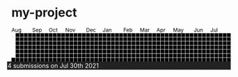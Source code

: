 # my-project
<div class="ant-card-body"><svg class="react-calendar-heatmap" viewBox="0 0 582 90"><g transform="translate(0, 0)" class="react-calendar-heatmap-month-labels"><text x="0" y="10" class="react-calendar-heatmap-month-label">Aug</text><text x="55" y="10" class="react-calendar-heatmap-month-label">Sep</text><text x="99" y="10" class="react-calendar-heatmap-month-label">Oct</text><text x="143" y="10" class="react-calendar-heatmap-month-label">Nov</text><text x="198" y="10" class="react-calendar-heatmap-month-label">Dec</text><text x="242" y="10" class="react-calendar-heatmap-month-label">Jan</text><text x="297" y="10" class="react-calendar-heatmap-month-label">Feb</text><text x="341" y="10" class="react-calendar-heatmap-month-label">Mar</text><text x="385" y="10" class="react-calendar-heatmap-month-label">Apr</text><text x="429" y="10" class="react-calendar-heatmap-month-label">May</text><text x="484" y="10" class="react-calendar-heatmap-month-label">Jun</text><text x="528" y="10" class="react-calendar-heatmap-month-label">Jul</text></g><g transform="translate(0, 14)" class="react-calendar-heatmap-all-weeks"><g transform="translate(0, 0)" class="react-calendar-heatmap-week"><rect width="10" height="10" x="0" y="66" class="color-empty"><title></title></rect></g><g transform="translate(11, 0)" class="react-calendar-heatmap-week"><rect width="10" height="10" x="0" y="0" class="color-empty"><title></title></rect><rect width="10" height="10" x="0" y="11" class="color-empty"><title></title></rect><rect width="10" height="10" x="0" y="22" class="color-empty"><title></title></rect><rect width="10" height="10" x="0" y="33" class="color-empty"><title></title></rect><rect width="10" height="10" x="0" y="44" class="color-empty"><title></title></rect><rect width="10" height="10" x="0" y="55" class="color-empty"><title></title></rect><rect width="10" height="10" x="0" y="66" class="color-github-4" data-tip="21 submissions on Aug 8th 2020" currentItem="false"><title></title></rect></g><g transform="translate(22, 0)" class="react-calendar-heatmap-week"><rect width="10" height="10" x="0" y="0" class="color-empty"><title></title></rect><rect width="10" height="10" x="0" y="11" class="color-empty"><title></title></rect><rect width="10" height="10" x="0" y="22" class="color-empty"><title></title></rect><rect width="10" height="10" x="0" y="33" class="color-empty"><title></title></rect><rect width="10" height="10" x="0" y="44" class="color-empty"><title></title></rect><rect width="10" height="10" x="0" y="55" class="color-empty"><title></title></rect><rect width="10" height="10" x="0" y="66" class="color-empty"><title></title></rect></g><g transform="translate(33, 0)" class="react-calendar-heatmap-week"><rect width="10" height="10" x="0" y="0" class="color-empty"><title></title></rect><rect width="10" height="10" x="0" y="11" class="color-empty"><title></title></rect><rect width="10" height="10" x="0" y="22" class="color-empty"><title></title></rect><rect width="10" height="10" x="0" y="33" class="color-empty"><title></title></rect><rect width="10" height="10" x="0" y="44" class="color-empty"><title></title></rect><rect width="10" height="10" x="0" y="55" class="color-empty"><title></title></rect><rect width="10" height="10" x="0" y="66" class="color-github-1" data-tip="1 submission on Aug 22nd 2020" currentItem="false"><title></title></rect></g><g transform="translate(44, 0)" class="react-calendar-heatmap-week"><rect width="10" height="10" x="0" y="0" class="color-empty"><title></title></rect><rect width="10" height="10" x="0" y="11" class="color-empty"><title></title></rect><rect width="10" height="10" x="0" y="22" class="color-empty"><title></title></rect><rect width="10" height="10" x="0" y="33" class="color-empty"><title></title></rect><rect width="10" height="10" x="0" y="44" class="color-empty"><title></title></rect><rect width="10" height="10" x="0" y="55" class="color-empty"><title></title></rect><rect width="10" height="10" x="0" y="66" class="color-empty"><title></title></rect></g><g transform="translate(55, 0)" class="react-calendar-heatmap-week"><rect width="10" height="10" x="0" y="0" class="color-empty"><title></title></rect><rect width="10" height="10" x="0" y="11" class="color-empty"><title></title></rect><rect width="10" height="10" x="0" y="22" class="color-empty"><title></title></rect><rect width="10" height="10" x="0" y="33" class="color-empty"><title></title></rect><rect width="10" height="10" x="0" y="44" class="color-empty"><title></title></rect><rect width="10" height="10" x="0" y="55" class="color-empty"><title></title></rect><rect width="10" height="10" x="0" y="66" class="color-empty"><title></title></rect></g><g transform="translate(66, 0)" class="react-calendar-heatmap-week"><rect width="10" height="10" x="0" y="0" class="color-empty"><title></title></rect><rect width="10" height="10" x="0" y="11" class="color-empty"><title></title></rect><rect width="10" height="10" x="0" y="22" class="color-empty"><title></title></rect><rect width="10" height="10" x="0" y="33" class="color-empty"><title></title></rect><rect width="10" height="10" x="0" y="44" class="color-empty"><title></title></rect><rect width="10" height="10" x="0" y="55" class="color-empty"><title></title></rect><rect width="10" height="10" x="0" y="66" class="color-empty"><title></title></rect></g><g transform="translate(77, 0)" class="react-calendar-heatmap-week"><rect width="10" height="10" x="0" y="0" class="color-empty"><title></title></rect><rect width="10" height="10" x="0" y="11" class="color-empty"><title></title></rect><rect width="10" height="10" x="0" y="22" class="color-empty"><title></title></rect><rect width="10" height="10" x="0" y="33" class="color-empty"><title></title></rect><rect width="10" height="10" x="0" y="44" class="color-empty"><title></title></rect><rect width="10" height="10" x="0" y="55" class="color-empty"><title></title></rect><rect width="10" height="10" x="0" y="66" class="color-empty"><title></title></rect></g><g transform="translate(88, 0)" class="react-calendar-heatmap-week"><rect width="10" height="10" x="0" y="0" class="color-empty"><title></title></rect><rect width="10" height="10" x="0" y="11" class="color-empty"><title></title></rect><rect width="10" height="10" x="0" y="22" class="color-empty"><title></title></rect><rect width="10" height="10" x="0" y="33" class="color-empty"><title></title></rect><rect width="10" height="10" x="0" y="44" class="color-empty"><title></title></rect><rect width="10" height="10" x="0" y="55" class="color-empty"><title></title></rect><rect width="10" height="10" x="0" y="66" class="color-empty"><title></title></rect></g><g transform="translate(99, 0)" class="react-calendar-heatmap-week"><rect width="10" height="10" x="0" y="0" class="color-empty"><title></title></rect><rect width="10" height="10" x="0" y="11" class="color-empty"><title></title></rect><rect width="10" height="10" x="0" y="22" class="color-empty"><title></title></rect><rect width="10" height="10" x="0" y="33" class="color-empty"><title></title></rect><rect width="10" height="10" x="0" y="44" class="color-empty"><title></title></rect><rect width="10" height="10" x="0" y="55" class="color-empty"><title></title></rect><rect width="10" height="10" x="0" y="66" class="color-empty"><title></title></rect></g><g transform="translate(110, 0)" class="react-calendar-heatmap-week"><rect width="10" height="10" x="0" y="0" class="color-empty"><title></title></rect><rect width="10" height="10" x="0" y="11" class="color-empty"><title></title></rect><rect width="10" height="10" x="0" y="22" class="color-empty"><title></title></rect><rect width="10" height="10" x="0" y="33" class="color-empty"><title></title></rect><rect width="10" height="10" x="0" y="44" class="color-empty"><title></title></rect><rect width="10" height="10" x="0" y="55" class="color-empty"><title></title></rect><rect width="10" height="10" x="0" y="66" class="color-empty"><title></title></rect></g><g transform="translate(121, 0)" class="react-calendar-heatmap-week"><rect width="10" height="10" x="0" y="0" class="color-empty"><title></title></rect><rect width="10" height="10" x="0" y="11" class="color-empty"><title></title></rect><rect width="10" height="10" x="0" y="22" class="color-github-1" data-tip="1 submission on Oct 13th 2020" currentItem="false"><title></title></rect><rect width="10" height="10" x="0" y="33" class="color-empty"><title></title></rect><rect width="10" height="10" x="0" y="44" class="color-github-4" data-tip="12 submissions on Oct 15th 2020" currentItem="false"><title></title></rect><rect width="10" height="10" x="0" y="55" class="color-github-4" data-tip="33 submissions on Oct 16th 2020" currentItem="false"><title></title></rect><rect width="10" height="10" x="0" y="66" class="color-empty"><title></title></rect></g><g transform="translate(132, 0)" class="react-calendar-heatmap-week"><rect width="10" height="10" x="0" y="0" class="color-github-1" data-tip="1 submission on Oct 18th 2020" currentItem="false"><title></title></rect><rect width="10" height="10" x="0" y="11" class="color-github-3" data-tip="2 submissions on Oct 19th 2020" currentItem="false"><title></title></rect><rect width="10" height="10" x="0" y="22" class="color-empty"><title></title></rect><rect width="10" height="10" x="0" y="33" class="color-empty"><title></title></rect><rect width="10" height="10" x="0" y="44" class="color-empty"><title></title></rect><rect width="10" height="10" x="0" y="55" class="color-empty"><title></title></rect><rect width="10" height="10" x="0" y="66" class="color-empty"><title></title></rect></g><g transform="translate(143, 0)" class="react-calendar-heatmap-week"><rect width="10" height="10" x="0" y="0" class="color-empty"><title></title></rect><rect width="10" height="10" x="0" y="11" class="color-empty"><title></title></rect><rect width="10" height="10" x="0" y="22" class="color-empty"><title></title></rect><rect width="10" height="10" x="0" y="33" class="color-empty"><title></title></rect><rect width="10" height="10" x="0" y="44" class="color-empty"><title></title></rect><rect width="10" height="10" x="0" y="55" class="color-empty"><title></title></rect><rect width="10" height="10" x="0" y="66" class="color-empty"><title></title></rect></g><g transform="translate(154, 0)" class="react-calendar-heatmap-week"><rect width="10" height="10" x="0" y="0" class="color-empty"><title></title></rect><rect width="10" height="10" x="0" y="11" class="color-github-1" data-tip="1 submission on Nov 2nd 2020" currentItem="false"><title></title></rect><rect width="10" height="10" x="0" y="22" class="color-github-3" data-tip="2 submissions on Nov 3rd 2020" currentItem="false"><title></title></rect><rect width="10" height="10" x="0" y="33" class="color-github-4" data-tip="4 submissions on Nov 4th 2020" currentItem="false"><title></title></rect><rect width="10" height="10" x="0" y="44" class="color-github-1" data-tip="1 submission on Nov 5th 2020" currentItem="false"><title></title></rect><rect width="10" height="10" x="0" y="55" class="color-github-1" data-tip="1 submission on Nov 6th 2020" currentItem="false"><title></title></rect><rect width="10" height="10" x="0" y="66" class="color-github-3" data-tip="2 submissions on Nov 7th 2020" currentItem="false"><title></title></rect></g><g transform="translate(165, 0)" class="react-calendar-heatmap-week"><rect width="10" height="10" x="0" y="0" class="color-github-3" data-tip="2 submissions on Nov 8th 2020" currentItem="false"><title></title></rect><rect width="10" height="10" x="0" y="11" class="color-empty"><title></title></rect><rect width="10" height="10" x="0" y="22" class="color-github-3" data-tip="2 submissions on Nov 10th 2020" currentItem="false"><title></title></rect><rect width="10" height="10" x="0" y="33" class="color-empty"><title></title></rect><rect width="10" height="10" x="0" y="44" class="color-github-4" data-tip="5 submissions on Nov 12th 2020" currentItem="false"><title></title></rect><rect width="10" height="10" x="0" y="55" class="color-github-3" data-tip="2 submissions on Nov 13th 2020" currentItem="false"><title></title></rect><rect width="10" height="10" x="0" y="66" class="color-empty"><title></title></rect></g><g transform="translate(176, 0)" class="react-calendar-heatmap-week"><rect width="10" height="10" x="0" y="0" class="color-empty"><title></title></rect><rect width="10" height="10" x="0" y="11" class="color-github-1" data-tip="1 submission on Nov 16th 2020" currentItem="false"><title></title></rect><rect width="10" height="10" x="0" y="22" class="color-empty"><title></title></rect><rect width="10" height="10" x="0" y="33" class="color-empty"><title></title></rect><rect width="10" height="10" x="0" y="44" class="color-empty"><title></title></rect><rect width="10" height="10" x="0" y="55" class="color-empty"><title></title></rect><rect width="10" height="10" x="0" y="66" class="color-empty"><title></title></rect></g><g transform="translate(187, 0)" class="react-calendar-heatmap-week"><rect width="10" height="10" x="0" y="0" class="color-empty"><title></title></rect><rect width="10" height="10" x="0" y="11" class="color-empty"><title></title></rect><rect width="10" height="10" x="0" y="22" class="color-empty"><title></title></rect><rect width="10" height="10" x="0" y="33" class="color-empty"><title></title></rect><rect width="10" height="10" x="0" y="44" class="color-empty"><title></title></rect><rect width="10" height="10" x="0" y="55" class="color-empty"><title></title></rect><rect width="10" height="10" x="0" y="66" class="color-empty"><title></title></rect></g><g transform="translate(198, 0)" class="react-calendar-heatmap-week"><rect width="10" height="10" x="0" y="0" class="color-empty"><title></title></rect><rect width="10" height="10" x="0" y="11" class="color-empty"><title></title></rect><rect width="10" height="10" x="0" y="22" class="color-github-1" data-tip="1 submission on Dec 1st 2020" currentItem="false"><title></title></rect><rect width="10" height="10" x="0" y="33" class="color-github-4" data-tip="5 submissions on Dec 2nd 2020" currentItem="false"><title></title></rect><rect width="10" height="10" x="0" y="44" class="color-github-1" data-tip="1 submission on Dec 3rd 2020" currentItem="false"><title></title></rect><rect width="10" height="10" x="0" y="55" class="color-github-1" data-tip="1 submission on Dec 4th 2020" currentItem="false"><title></title></rect><rect width="10" height="10" x="0" y="66" class="color-empty"><title></title></rect></g><g transform="translate(209, 0)" class="react-calendar-heatmap-week"><rect width="10" height="10" x="0" y="0" class="color-github-4" data-tip="4 submissions on Dec 6th 2020" currentItem="false"><title></title></rect><rect width="10" height="10" x="0" y="11" class="color-github-3" data-tip="2 submissions on Dec 7th 2020" currentItem="false"><title></title></rect><rect width="10" height="10" x="0" y="22" class="color-github-1" data-tip="1 submission on Dec 8th 2020" currentItem="false"><title></title></rect><rect width="10" height="10" x="0" y="33" class="color-github-3" data-tip="2 submissions on Dec 9th 2020" currentItem="false"><title></title></rect><rect width="10" height="10" x="0" y="44" class="color-github-4" data-tip="4 submissions on Dec 10th 2020" currentItem="false"><title></title></rect><rect width="10" height="10" x="0" y="55" class="color-empty"><title></title></rect><rect width="10" height="10" x="0" y="66" class="color-empty"><title></title></rect></g><g transform="translate(220, 0)" class="react-calendar-heatmap-week"><rect width="10" height="10" x="0" y="0" class="color-github-1" data-tip="1 submission on Dec 13th 2020" currentItem="false"><title></title></rect><rect width="10" height="10" x="0" y="11" class="color-github-1" data-tip="1 submission on Dec 14th 2020" currentItem="false"><title></title></rect><rect width="10" height="10" x="0" y="22" class="color-empty"><title></title></rect><rect width="10" height="10" x="0" y="33" class="color-github-1" data-tip="1 submission on Dec 16th 2020" currentItem="false"><title></title></rect><rect width="10" height="10" x="0" y="44" class="color-github-1" data-tip="1 submission on Dec 17th 2020" currentItem="false"><title></title></rect><rect width="10" height="10" x="0" y="55" class="color-empty"><title></title></rect><rect width="10" height="10" x="0" y="66" class="color-github-1" data-tip="1 submission on Dec 19th 2020" currentItem="false"><title></title></rect></g><g transform="translate(231, 0)" class="react-calendar-heatmap-week"><rect width="10" height="10" x="0" y="0" class="color-github-1" data-tip="1 submission on Dec 20th 2020" currentItem="false"><title></title></rect><rect width="10" height="10" x="0" y="11" class="color-github-1" data-tip="1 submission on Dec 21st 2020" currentItem="false"><title></title></rect><rect width="10" height="10" x="0" y="22" class="color-github-3" data-tip="2 submissions on Dec 22nd 2020" currentItem="false"><title></title></rect><rect width="10" height="10" x="0" y="33" class="color-github-1" data-tip="1 submission on Dec 23rd 2020" currentItem="false"><title></title></rect><rect width="10" height="10" x="0" y="44" class="color-empty"><title></title></rect><rect width="10" height="10" x="0" y="55" class="color-github-3" data-tip="2 submissions on Dec 25th 2020" currentItem="false"><title></title></rect><rect width="10" height="10" x="0" y="66" class="color-empty"><title></title></rect></g><g transform="translate(242, 0)" class="react-calendar-heatmap-week"><rect width="10" height="10" x="0" y="0" class="color-github-1" data-tip="1 submission on Dec 27th 2020" currentItem="false"><title></title></rect><rect width="10" height="10" x="0" y="11" class="color-github-1" data-tip="1 submission on Dec 28th 2020" currentItem="false"><title></title></rect><rect width="10" height="10" x="0" y="22" class="color-github-1" data-tip="1 submission on Dec 29th 2020" currentItem="false"><title></title></rect><rect width="10" height="10" x="0" y="33" class="color-github-3" data-tip="2 submissions on Dec 30th 2020" currentItem="false"><title></title></rect><rect width="10" height="10" x="0" y="44" class="color-github-1" data-tip="1 submission on Dec 31st 2020" currentItem="false"><title></title></rect><rect width="10" height="10" x="0" y="55" class="color-github-1" data-tip="1 submission on Jan 1st 2021" currentItem="false"><title></title></rect><rect width="10" height="10" x="0" y="66" class="color-github-1" data-tip="1 submission on Jan 2nd 2021" currentItem="false"><title></title></rect></g><g transform="translate(253, 0)" class="react-calendar-heatmap-week"><rect width="10" height="10" x="0" y="0" class="color-github-1" data-tip="1 submission on Jan 3rd 2021" currentItem="false"><title></title></rect><rect width="10" height="10" x="0" y="11" class="color-empty"><title></title></rect><rect width="10" height="10" x="0" y="22" class="color-empty"><title></title></rect><rect width="10" height="10" x="0" y="33" class="color-github-1" data-tip="1 submission on Jan 6th 2021" currentItem="false"><title></title></rect><rect width="10" height="10" x="0" y="44" class="color-github-1" data-tip="1 submission on Jan 7th 2021" currentItem="false"><title></title></rect><rect width="10" height="10" x="0" y="55" class="color-github-1" data-tip="1 submission on Jan 8th 2021" currentItem="false"><title></title></rect><rect width="10" height="10" x="0" y="66" class="color-empty"><title></title></rect></g><g transform="translate(264, 0)" class="react-calendar-heatmap-week"><rect width="10" height="10" x="0" y="0" class="color-empty"><title></title></rect><rect width="10" height="10" x="0" y="11" class="color-empty"><title></title></rect><rect width="10" height="10" x="0" y="22" class="color-github-1" data-tip="1 submission on Jan 12th 2021" currentItem="false"><title></title></rect><rect width="10" height="10" x="0" y="33" class="color-github-1" data-tip="1 submission on Jan 13th 2021" currentItem="false"><title></title></rect><rect width="10" height="10" x="0" y="44" class="color-github-1" data-tip="1 submission on Jan 14th 2021" currentItem="false"><title></title></rect><rect width="10" height="10" x="0" y="55" class="color-empty"><title></title></rect><rect width="10" height="10" x="0" y="66" class="color-github-3" data-tip="2 submissions on Jan 16th 2021" currentItem="false"><title></title></rect></g><g transform="translate(275, 0)" class="react-calendar-heatmap-week"><rect width="10" height="10" x="0" y="0" class="color-empty"><title></title></rect><rect width="10" height="10" x="0" y="11" class="color-empty"><title></title></rect><rect width="10" height="10" x="0" y="22" class="color-github-1" data-tip="1 submission on Jan 19th 2021" currentItem="false"><title></title></rect><rect width="10" height="10" x="0" y="33" class="color-empty"><title></title></rect><rect width="10" height="10" x="0" y="44" class="color-empty"><title></title></rect><rect width="10" height="10" x="0" y="55" class="color-empty"><title></title></rect><rect width="10" height="10" x="0" y="66" class="color-empty"><title></title></rect></g><g transform="translate(286, 0)" class="react-calendar-heatmap-week"><rect width="10" height="10" x="0" y="0" class="color-empty"><title></title></rect><rect width="10" height="10" x="0" y="11" class="color-github-1" data-tip="1 submission on Jan 25th 2021" currentItem="false"><title></title></rect><rect width="10" height="10" x="0" y="22" class="color-empty"><title></title></rect><rect width="10" height="10" x="0" y="33" class="color-empty"><title></title></rect><rect width="10" height="10" x="0" y="44" class="color-empty"><title></title></rect><rect width="10" height="10" x="0" y="55" class="color-empty"><title></title></rect><rect width="10" height="10" x="0" y="66" class="color-empty"><title></title></rect></g><g transform="translate(297, 0)" class="react-calendar-heatmap-week"><rect width="10" height="10" x="0" y="0" class="color-empty"><title></title></rect><rect width="10" height="10" x="0" y="11" class="color-github-1" data-tip="1 submission on Feb 1st 2021" currentItem="false"><title></title></rect><rect width="10" height="10" x="0" y="22" class="color-empty"><title></title></rect><rect width="10" height="10" x="0" y="33" class="color-empty"><title></title></rect><rect width="10" height="10" x="0" y="44" class="color-empty"><title></title></rect><rect width="10" height="10" x="0" y="55" class="color-empty"><title></title></rect><rect width="10" height="10" x="0" y="66" class="color-empty"><title></title></rect></g><g transform="translate(308, 0)" class="react-calendar-heatmap-week"><rect width="10" height="10" x="0" y="0" class="color-empty"><title></title></rect><rect width="10" height="10" x="0" y="11" class="color-empty"><title></title></rect><rect width="10" height="10" x="0" y="22" class="color-empty"><title></title></rect><rect width="10" height="10" x="0" y="33" class="color-empty"><title></title></rect><rect width="10" height="10" x="0" y="44" class="color-empty"><title></title></rect><rect width="10" height="10" x="0" y="55" class="color-empty"><title></title></rect><rect width="10" height="10" x="0" y="66" class="color-empty"><title></title></rect></g><g transform="translate(319, 0)" class="react-calendar-heatmap-week"><rect width="10" height="10" x="0" y="0" class="color-empty"><title></title></rect><rect width="10" height="10" x="0" y="11" class="color-empty"><title></title></rect><rect width="10" height="10" x="0" y="22" class="color-empty"><title></title></rect><rect width="10" height="10" x="0" y="33" class="color-empty"><title></title></rect><rect width="10" height="10" x="0" y="44" class="color-empty"><title></title></rect><rect width="10" height="10" x="0" y="55" class="color-empty"><title></title></rect><rect width="10" height="10" x="0" y="66" class="color-empty"><title></title></rect></g><g transform="translate(330, 0)" class="react-calendar-heatmap-week"><rect width="10" height="10" x="0" y="0" class="color-empty"><title></title></rect><rect width="10" height="10" x="0" y="11" class="color-empty"><title></title></rect><rect width="10" height="10" x="0" y="22" class="color-empty"><title></title></rect><rect width="10" height="10" x="0" y="33" class="color-empty"><title></title></rect><rect width="10" height="10" x="0" y="44" class="color-empty"><title></title></rect><rect width="10" height="10" x="0" y="55" class="color-empty"><title></title></rect><rect width="10" height="10" x="0" y="66" class="color-empty"><title></title></rect></g><g transform="translate(341, 0)" class="react-calendar-heatmap-week"><rect width="10" height="10" x="0" y="0" class="color-empty"><title></title></rect><rect width="10" height="10" x="0" y="11" class="color-empty"><title></title></rect><rect width="10" height="10" x="0" y="22" class="color-github-4" data-tip="4 submissions on Mar 2nd 2021" currentItem="false"><title></title></rect><rect width="10" height="10" x="0" y="33" class="color-github-1" data-tip="1 submission on Mar 3rd 2021" currentItem="false"><title></title></rect><rect width="10" height="10" x="0" y="44" class="color-github-1" data-tip="1 submission on Mar 4th 2021" currentItem="false"><title></title></rect><rect width="10" height="10" x="0" y="55" class="color-github-1" data-tip="1 submission on Mar 5th 2021" currentItem="false"><title></title></rect><rect width="10" height="10" x="0" y="66" class="color-empty"><title></title></rect></g><g transform="translate(352, 0)" class="react-calendar-heatmap-week"><rect width="10" height="10" x="0" y="0" class="color-github-3" data-tip="2 submissions on Mar 7th 2021" currentItem="false"><title></title></rect><rect width="10" height="10" x="0" y="11" class="color-empty"><title></title></rect><rect width="10" height="10" x="0" y="22" class="color-github-3" data-tip="2 submissions on Mar 9th 2021" currentItem="false"><title></title></rect><rect width="10" height="10" x="0" y="33" class="color-empty"><title></title></rect><rect width="10" height="10" x="0" y="44" class="color-github-3" data-tip="2 submissions on Mar 11th 2021" currentItem="false"><title></title></rect><rect width="10" height="10" x="0" y="55" class="color-empty"><title></title></rect><rect width="10" height="10" x="0" y="66" class="color-github-1" data-tip="1 submission on Mar 13th 2021" currentItem="false"><title></title></rect></g><g transform="translate(363, 0)" class="react-calendar-heatmap-week"><rect width="10" height="10" x="0" y="0" class="color-github-1" data-tip="1 submission on Mar 14th 2021" currentItem="false"><title></title></rect><rect width="10" height="10" x="0" y="11" class="color-empty"><title></title></rect><rect width="10" height="10" x="0" y="22" class="color-github-1" data-tip="1 submission on Mar 16th 2021" currentItem="false"><title></title></rect><rect width="10" height="10" x="0" y="33" class="color-github-1" data-tip="1 submission on Mar 17th 2021" currentItem="false"><title></title></rect><rect width="10" height="10" x="0" y="44" class="color-github-1" data-tip="1 submission on Mar 18th 2021" currentItem="false"><title></title></rect><rect width="10" height="10" x="0" y="55" class="color-empty"><title></title></rect><rect width="10" height="10" x="0" y="66" class="color-empty"><title></title></rect></g><g transform="translate(374, 0)" class="react-calendar-heatmap-week"><rect width="10" height="10" x="0" y="0" class="color-github-3" data-tip="3 submissions on Mar 21st 2021" currentItem="false"><title></title></rect><rect width="10" height="10" x="0" y="11" class="color-empty"><title></title></rect><rect width="10" height="10" x="0" y="22" class="color-github-1" data-tip="1 submission on Mar 23rd 2021" currentItem="false"><title></title></rect><rect width="10" height="10" x="0" y="33" class="color-github-1" data-tip="1 submission on Mar 24th 2021" currentItem="false"><title></title></rect><rect width="10" height="10" x="0" y="44" class="color-github-1" data-tip="1 submission on Mar 25th 2021" currentItem="false"><title></title></rect><rect width="10" height="10" x="0" y="55" class="color-empty"><title></title></rect><rect width="10" height="10" x="0" y="66" class="color-github-1" data-tip="1 submission on Mar 27th 2021" currentItem="false"><title></title></rect></g><g transform="translate(385, 0)" class="react-calendar-heatmap-week"><rect width="10" height="10" x="0" y="0" class="color-github-1" data-tip="1 submission on Mar 28th 2021" currentItem="false"><title></title></rect><rect width="10" height="10" x="0" y="11" class="color-github-1" data-tip="1 submission on Mar 29th 2021" currentItem="false"><title></title></rect><rect width="10" height="10" x="0" y="22" class="color-github-1" data-tip="1 submission on Mar 30th 2021" currentItem="false"><title></title></rect><rect width="10" height="10" x="0" y="33" class="color-empty"><title></title></rect><rect width="10" height="10" x="0" y="44" class="color-github-1" data-tip="1 submission on Apr 1st 2021" currentItem="false"><title></title></rect><rect width="10" height="10" x="0" y="55" class="color-github-1" data-tip="1 submission on Apr 2nd 2021" currentItem="false"><title></title></rect><rect width="10" height="10" x="0" y="66" class="color-empty"><title></title></rect></g><g transform="translate(396, 0)" class="react-calendar-heatmap-week"><rect width="10" height="10" x="0" y="0" class="color-github-3" data-tip="2 submissions on Apr 4th 2021" currentItem="false"><title></title></rect><rect width="10" height="10" x="0" y="11" class="color-empty"><title></title></rect><rect width="10" height="10" x="0" y="22" class="color-github-3" data-tip="3 submissions on Apr 6th 2021" currentItem="false"><title></title></rect><rect width="10" height="10" x="0" y="33" class="color-empty"><title></title></rect><rect width="10" height="10" x="0" y="44" class="color-empty"><title></title></rect><rect width="10" height="10" x="0" y="55" class="color-empty"><title></title></rect><rect width="10" height="10" x="0" y="66" class="color-empty"><title></title></rect></g><g transform="translate(407, 0)" class="react-calendar-heatmap-week"><rect width="10" height="10" x="0" y="0" class="color-empty"><title></title></rect><rect width="10" height="10" x="0" y="11" class="color-empty"><title></title></rect><rect width="10" height="10" x="0" y="22" class="color-empty"><title></title></rect><rect width="10" height="10" x="0" y="33" class="color-empty"><title></title></rect><rect width="10" height="10" x="0" y="44" class="color-github-4" data-tip="10 submissions on Apr 15th 2021" currentItem="false"><title></title></rect><rect width="10" height="10" x="0" y="55" class="color-github-3" data-tip="3 submissions on Apr 16th 2021" currentItem="false"><title></title></rect><rect width="10" height="10" x="0" y="66" class="color-github-4" data-tip="7 submissions on Apr 17th 2021" currentItem="false"><title></title></rect></g><g transform="translate(418, 0)" class="react-calendar-heatmap-week"><rect width="10" height="10" x="0" y="0" class="color-github-4" data-tip="20 submissions on Apr 18th 2021" currentItem="false"><title></title></rect><rect width="10" height="10" x="0" y="11" class="color-github-4" data-tip="4 submissions on Apr 19th 2021" currentItem="false"><title></title></rect><rect width="10" height="10" x="0" y="22" class="color-github-4" data-tip="15 submissions on Apr 20th 2021" currentItem="false"><title></title></rect><rect width="10" height="10" x="0" y="33" class="color-github-4" data-tip="27 submissions on Apr 21st 2021" currentItem="false"><title></title></rect><rect width="10" height="10" x="0" y="44" class="color-github-4" data-tip="5 submissions on Apr 22nd 2021" currentItem="false"><title></title></rect><rect width="10" height="10" x="0" y="55" class="color-github-3" data-tip="3 submissions on Apr 23rd 2021" currentItem="false"><title></title></rect><rect width="10" height="10" x="0" y="66" class="color-github-4" data-tip="10 submissions on Apr 24th 2021" currentItem="false"><title></title></rect></g><g transform="translate(429, 0)" class="react-calendar-heatmap-week"><rect width="10" height="10" x="0" y="0" class="color-github-4" data-tip="4 submissions on Apr 25th 2021" currentItem="false"><title></title></rect><rect width="10" height="10" x="0" y="11" class="color-github-4" data-tip="7 submissions on Apr 26th 2021" currentItem="false"><title></title></rect><rect width="10" height="10" x="0" y="22" class="color-github-4" data-tip="9 submissions on Apr 27th 2021" currentItem="false"><title></title></rect><rect width="10" height="10" x="0" y="33" class="color-empty"><title></title></rect><rect width="10" height="10" x="0" y="44" class="color-github-3" data-tip="2 submissions on Apr 29th 2021" currentItem="false"><title></title></rect><rect width="10" height="10" x="0" y="55" class="color-github-3" data-tip="2 submissions on Apr 30th 2021" currentItem="false"><title></title></rect><rect width="10" height="10" x="0" y="66" class="color-github-4" data-tip="20 submissions on May 1st 2021" currentItem="false"><title></title></rect></g><g transform="translate(440, 0)" class="react-calendar-heatmap-week"><rect width="10" height="10" x="0" y="0" class="color-github-4" data-tip="16 submissions on May 2nd 2021" currentItem="false"><title></title></rect><rect width="10" height="10" x="0" y="11" class="color-github-4" data-tip="21 submissions on May 3rd 2021" currentItem="false"><title></title></rect><rect width="10" height="10" x="0" y="22" class="color-github-4" data-tip="25 submissions on May 4th 2021" currentItem="false"><title></title></rect><rect width="10" height="10" x="0" y="33" class="color-github-4" data-tip="24 submissions on May 5th 2021" currentItem="false"><title></title></rect><rect width="10" height="10" x="0" y="44" class="color-github-4" data-tip="4 submissions on May 6th 2021" currentItem="false"><title></title></rect><rect width="10" height="10" x="0" y="55" class="color-github-3" data-tip="3 submissions on May 7th 2021" currentItem="false"><title></title></rect><rect width="10" height="10" x="0" y="66" class="color-github-4" data-tip="6 submissions on May 8th 2021" currentItem="false"><title></title></rect></g><g transform="translate(451, 0)" class="react-calendar-heatmap-week"><rect width="10" height="10" x="0" y="0" class="color-github-3" data-tip="3 submissions on May 9th 2021" currentItem="false"><title></title></rect><rect width="10" height="10" x="0" y="11" class="color-empty"><title></title></rect><rect width="10" height="10" x="0" y="22" class="color-github-4" data-tip="35 submissions on May 11th 2021" currentItem="false"><title></title></rect><rect width="10" height="10" x="0" y="33" class="color-github-4" data-tip="15 submissions on May 12th 2021" currentItem="false"><title></title></rect><rect width="10" height="10" x="0" y="44" class="color-github-4" data-tip="11 submissions on May 13th 2021" currentItem="false"><title></title></rect><rect width="10" height="10" x="0" y="55" class="color-github-4" data-tip="28 submissions on May 14th 2021" currentItem="false"><title></title></rect><rect width="10" height="10" x="0" y="66" class="color-github-4" data-tip="23 submissions on May 15th 2021" currentItem="false"><title></title></rect></g><g transform="translate(462, 0)" class="react-calendar-heatmap-week"><rect width="10" height="10" x="0" y="0" class="color-github-4" data-tip="10 submissions on May 16th 2021" currentItem="false"><title></title></rect><rect width="10" height="10" x="0" y="11" class="color-github-4" data-tip="33 submissions on May 17th 2021" currentItem="false"><title></title></rect><rect width="10" height="10" x="0" y="22" class="color-github-4" data-tip="45 submissions on May 18th 2021" currentItem="false"><title></title></rect><rect width="10" height="10" x="0" y="33" class="color-github-4" data-tip="33 submissions on May 19th 2021" currentItem="false"><title></title></rect><rect width="10" height="10" x="0" y="44" class="color-github-4" data-tip="5 submissions on May 20th 2021" currentItem="false"><title></title></rect><rect width="10" height="10" x="0" y="55" class="color-github-4" data-tip="12 submissions on May 21st 2021" currentItem="false"><title></title></rect><rect width="10" height="10" x="0" y="66" class="color-github-4" data-tip="12 submissions on May 22nd 2021" currentItem="false"><title></title></rect></g><g transform="translate(473, 0)" class="react-calendar-heatmap-week"><rect width="10" height="10" x="0" y="0" class="color-github-4" data-tip="4 submissions on May 23rd 2021" currentItem="false"><title></title></rect><rect width="10" height="10" x="0" y="11" class="color-github-4" data-tip="8 submissions on May 24th 2021" currentItem="false"><title></title></rect><rect width="10" height="10" x="0" y="22" class="color-github-4" data-tip="13 submissions on May 25th 2021" currentItem="false"><title></title></rect><rect width="10" height="10" x="0" y="33" class="color-github-4" data-tip="4 submissions on May 26th 2021" currentItem="false"><title></title></rect><rect width="10" height="10" x="0" y="44" class="color-empty"><title></title></rect><rect width="10" height="10" x="0" y="55" class="color-github-1" data-tip="1 submission on May 28th 2021" currentItem="false"><title></title></rect><rect width="10" height="10" x="0" y="66" class="color-github-4" data-tip="8 submissions on May 29th 2021" currentItem="false"><title></title></rect></g><g transform="translate(484, 0)" class="react-calendar-heatmap-week"><rect width="10" height="10" x="0" y="0" class="color-github-4" data-tip="11 submissions on May 30th 2021" currentItem="false"><title></title></rect><rect width="10" height="10" x="0" y="11" class="color-github-3" data-tip="3 submissions on May 31st 2021" currentItem="false"><title></title></rect><rect width="10" height="10" x="0" y="22" class="color-github-4" data-tip="6 submissions on Jun 1st 2021" currentItem="false"><title></title></rect><rect width="10" height="10" x="0" y="33" class="color-github-3" data-tip="3 submissions on Jun 2nd 2021" currentItem="false"><title></title></rect><rect width="10" height="10" x="0" y="44" class="color-empty"><title></title></rect><rect width="10" height="10" x="0" y="55" class="color-github-4" data-tip="6 submissions on Jun 4th 2021" currentItem="false"><title></title></rect><rect width="10" height="10" x="0" y="66" class="color-github-4" data-tip="10 submissions on Jun 5th 2021" currentItem="false"><title></title></rect></g><g transform="translate(495, 0)" class="react-calendar-heatmap-week"><rect width="10" height="10" x="0" y="0" class="color-github-1" data-tip="1 submission on Jun 6th 2021" currentItem="false"><title></title></rect><rect width="10" height="10" x="0" y="11" class="color-github-1" data-tip="1 submission on Jun 7th 2021" currentItem="false"><title></title></rect><rect width="10" height="10" x="0" y="22" class="color-github-1" data-tip="1 submission on Jun 8th 2021" currentItem="false"><title></title></rect><rect width="10" height="10" x="0" y="33" class="color-github-1" data-tip="1 submission on Jun 9th 2021" currentItem="false"><title></title></rect><rect width="10" height="10" x="0" y="44" class="color-github-3" data-tip="3 submissions on Jun 10th 2021" currentItem="false"><title></title></rect><rect width="10" height="10" x="0" y="55" class="color-github-1" data-tip="1 submission on Jun 11th 2021" currentItem="false"><title></title></rect><rect width="10" height="10" x="0" y="66" class="color-empty"><title></title></rect></g><g transform="translate(506, 0)" class="react-calendar-heatmap-week"><rect width="10" height="10" x="0" y="0" class="color-github-1" data-tip="1 submission on Jun 13th 2021" currentItem="false"><title></title></rect><rect width="10" height="10" x="0" y="11" class="color-empty"><title></title></rect><rect width="10" height="10" x="0" y="22" class="color-empty"><title></title></rect><rect width="10" height="10" x="0" y="33" class="color-empty"><title></title></rect><rect width="10" height="10" x="0" y="44" class="color-empty"><title></title></rect><rect width="10" height="10" x="0" y="55" class="color-empty"><title></title></rect><rect width="10" height="10" x="0" y="66" class="color-empty"><title></title></rect></g><g transform="translate(517, 0)" class="react-calendar-heatmap-week"><rect width="10" height="10" x="0" y="0" class="color-empty"><title></title></rect><rect width="10" height="10" x="0" y="11" class="color-github-1" data-tip="1 submission on Jun 21st 2021" currentItem="false"><title></title></rect><rect width="10" height="10" x="0" y="22" class="color-github-3" data-tip="2 submissions on Jun 22nd 2021" currentItem="false"><title></title></rect><rect width="10" height="10" x="0" y="33" class="color-github-1" data-tip="1 submission on Jun 23rd 2021" currentItem="false"><title></title></rect><rect width="10" height="10" x="0" y="44" class="color-github-3" data-tip="3 submissions on Jun 24th 2021" currentItem="false"><title></title></rect><rect width="10" height="10" x="0" y="55" class="color-github-4" data-tip="5 submissions on Jun 25th 2021" currentItem="false"><title></title></rect><rect width="10" height="10" x="0" y="66" class="color-empty"><title></title></rect></g><g transform="translate(528, 0)" class="react-calendar-heatmap-week"><rect width="10" height="10" x="0" y="0" class="color-github-4" data-tip="17 submissions on Jun 27th 2021" currentItem="false"><title></title></rect><rect width="10" height="10" x="0" y="11" class="color-github-4" data-tip="5 submissions on Jun 28th 2021" currentItem="false"><title></title></rect><rect width="10" height="10" x="0" y="22" class="color-empty"><title></title></rect><rect width="10" height="10" x="0" y="33" class="color-github-1" data-tip="1 submission on Jun 30th 2021" currentItem="false"><title></title></rect><rect width="10" height="10" x="0" y="44" class="color-empty"><title></title></rect><rect width="10" height="10" x="0" y="55" class="color-github-4" data-tip="9 submissions on Jul 2nd 2021" currentItem="false"><title></title></rect><rect width="10" height="10" x="0" y="66" class="color-github-3" data-tip="3 submissions on Jul 3rd 2021" currentItem="false"><title></title></rect></g><g transform="translate(539, 0)" class="react-calendar-heatmap-week"><rect width="10" height="10" x="0" y="0" class="color-github-3" data-tip="2 submissions on Jul 4th 2021" currentItem="false"><title></title></rect><rect width="10" height="10" x="0" y="11" class="color-github-3" data-tip="3 submissions on Jul 5th 2021" currentItem="false"><title></title></rect><rect width="10" height="10" x="0" y="22" class="color-empty"><title></title></rect><rect width="10" height="10" x="0" y="33" class="color-github-1" data-tip="1 submission on Jul 7th 2021" currentItem="false"><title></title></rect><rect width="10" height="10" x="0" y="44" class="color-github-1" data-tip="1 submission on Jul 8th 2021" currentItem="false"><title></title></rect><rect width="10" height="10" x="0" y="55" class="color-github-1" data-tip="1 submission on Jul 9th 2021" currentItem="false"><title></title></rect><rect width="10" height="10" x="0" y="66" class="color-empty"><title></title></rect></g><g transform="translate(550, 0)" class="react-calendar-heatmap-week"><rect width="10" height="10" x="0" y="0" class="color-empty"><title></title></rect><rect width="10" height="10" x="0" y="11" class="color-github-1" data-tip="1 submission on Jul 12th 2021" currentItem="false"><title></title></rect><rect width="10" height="10" x="0" y="22" class="color-empty"><title></title></rect><rect width="10" height="10" x="0" y="33" class="color-github-3" data-tip="3 submissions on Jul 14th 2021" currentItem="false"><title></title></rect><rect width="10" height="10" x="0" y="44" class="color-github-3" data-tip="3 submissions on Jul 15th 2021" currentItem="false"><title></title></rect><rect width="10" height="10" x="0" y="55" class="color-github-1" data-tip="1 submission on Jul 16th 2021" currentItem="false"><title></title></rect><rect width="10" height="10" x="0" y="66" class="color-github-3" data-tip="2 submissions on Jul 17th 2021" currentItem="false"><title></title></rect></g><g transform="translate(561, 0)" class="react-calendar-heatmap-week"><rect width="10" height="10" x="0" y="0" class="color-empty"><title></title></rect><rect width="10" height="10" x="0" y="11" class="color-github-4" data-tip="7 submissions on Jul 19th 2021" currentItem="false"><title></title></rect><rect width="10" height="10" x="0" y="22" class="color-github-4" data-tip="8 submissions on Jul 20th 2021" currentItem="false"><title></title></rect><rect width="10" height="10" x="0" y="33" class="color-github-4" data-tip="14 submissions on Jul 21st 2021" currentItem="false"><title></title></rect><rect width="10" height="10" x="0" y="44" class="color-github-3" data-tip="3 submissions on Jul 22nd 2021" currentItem="false"><title></title></rect><rect width="10" height="10" x="0" y="55" class="color-github-4" data-tip="5 submissions on Jul 23rd 2021" currentItem="false"><title></title></rect><rect width="10" height="10" x="0" y="66" class="color-empty"><title></title></rect></g><g transform="translate(572, 0)" class="react-calendar-heatmap-week"><rect width="10" height="10" x="0" y="0" class="color-github-1" data-tip="1 submission on Jul 25th 2021" currentItem="false"><title></title></rect><rect width="10" height="10" x="0" y="11" class="color-github-3" data-tip="3 submissions on Jul 26th 2021" currentItem="false"><title></title></rect><rect width="10" height="10" x="0" y="22" class="color-github-3" data-tip="2 submissions on Jul 27th 2021" currentItem="false"><title></title></rect><rect width="10" height="10" x="0" y="33" class="color-github-1" data-tip="1 submission on Jul 28th 2021" currentItem="false"><title></title></rect><rect width="10" height="10" x="0" y="44" class="color-github-4" data-tip="4 submissions on Jul 29th 2021" currentItem="false"><title></title></rect><rect width="10" height="10" x="0" y="55" class="color-github-4" data-tip="4 submissions on Jul 30th 2021" currentItem="false"><title></title></rect><rect width="10" height="10" x="0" y="66" class="color-empty"><title></title></rect></g></g><g transform="translate(10, 14)" class="react-calendar-heatmap-weekday-labels"></g></svg><div class="__react_component_tooltip t4a7cbff7-4191-4588-b97e-7ae8e360a231 place-left type-dark" data-id="tooltip" style="left: 713px; top: 296px;"><style>
  	.t4a7cbff7-4191-4588-b97e-7ae8e360a231 {
	    color: #fff;
	    background: #222;
	    border: 1px solid transparent;
  	}

  	.t4a7cbff7-4191-4588-b97e-7ae8e360a231.place-top {
        margin-top: -10px;
    }
    .t4a7cbff7-4191-4588-b97e-7ae8e360a231.place-top::before {
        border-top: 8px solid transparent;
    }
    .t4a7cbff7-4191-4588-b97e-7ae8e360a231.place-top::after {
        border-left: 8px solid transparent;
        border-right: 8px solid transparent;
        bottom: -6px;
        left: 50%;
        margin-left: -8px;
        border-top-color: #222;
        border-top-style: solid;
        border-top-width: 6px;
    }

    .t4a7cbff7-4191-4588-b97e-7ae8e360a231.place-bottom {
        margin-top: 10px;
    }
    .t4a7cbff7-4191-4588-b97e-7ae8e360a231.place-bottom::before {
        border-bottom: 8px solid transparent;
    }
    .t4a7cbff7-4191-4588-b97e-7ae8e360a231.place-bottom::after {
        border-left: 8px solid transparent;
        border-right: 8px solid transparent;
        top: -6px;
        left: 50%;
        margin-left: -8px;
        border-bottom-color: #222;
        border-bottom-style: solid;
        border-bottom-width: 6px;
    }

    .t4a7cbff7-4191-4588-b97e-7ae8e360a231.place-left {
        margin-left: -10px;
    }
    .t4a7cbff7-4191-4588-b97e-7ae8e360a231.place-left::before {
        border-left: 8px solid transparent;
    }
    .t4a7cbff7-4191-4588-b97e-7ae8e360a231.place-left::after {
        border-top: 5px solid transparent;
        border-bottom: 5px solid transparent;
        right: -6px;
        top: 50%;
        margin-top: -4px;
        border-left-color: #222;
        border-left-style: solid;
        border-left-width: 6px;
    }

    .t4a7cbff7-4191-4588-b97e-7ae8e360a231.place-right {
        margin-left: 10px;
    }
    .t4a7cbff7-4191-4588-b97e-7ae8e360a231.place-right::before {
        border-right: 8px solid transparent;
    }
    .t4a7cbff7-4191-4588-b97e-7ae8e360a231.place-right::after {
        border-top: 5px solid transparent;
        border-bottom: 5px solid transparent;
        left: -6px;
        top: 50%;
        margin-top: -4px;
        border-right-color: #222;
        border-right-style: solid;
        border-right-width: 6px;
    }
  </style>4 submissions on Jul 30th 2021</div></div>
